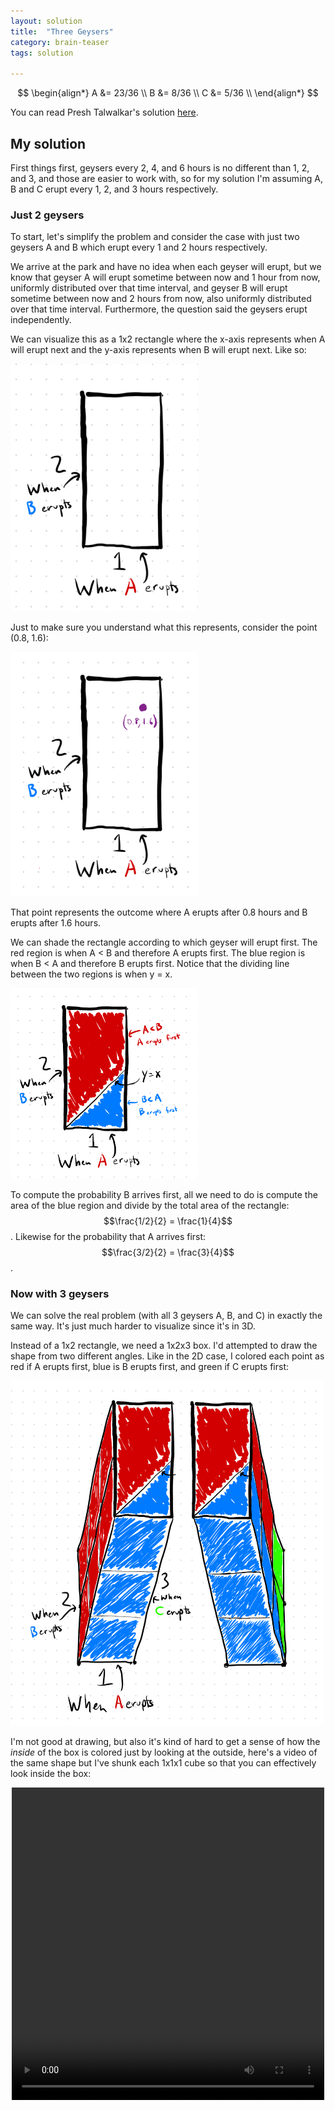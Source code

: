 ```yaml
---
layout: solution
title:  "Three Geysers"
category: brain-teaser
tags: solution

---
```


<style>
img {
  max-width: min(100%, 300px);
}

img.large {
  max-width: min(100%, 500px);
}
</style>


$$
\begin{align*}
A &= 23/36 \\
B &= 8/36 \\
C &= 5/36 \\
\end{align*}
$$

You can read Presh Talwalkar's solution [here](https://mindyourdecisions.com/blog/2018/05/17/the-three-erupting-geysers-probability-riddle/).

## My solution

First things first, geysers every 2, 4, and 6 hours is no different than 1, 2, and 3, and those are easier to work with, so for my solution I'm assuming A, B and C erupt every 1, 2, and 3 hours respectively.

### Just 2 geysers

To start, let's simplify the problem and consider the case with just two geysers A and B which erupt every 1 and 2 hours respectively. 

We arrive at the park and have no idea when each geyser will erupt, but we know that geyser A will erupt sometime between now and 1 hour from now, uniformly distributed over that time interval, and geyser B will erupt sometime between now and 2 hours from now, also uniformly distributed over that time interval.  Furthermore, the question said the geysers erupt independently.

We can visualize this as a 1x2 rectangle where the x-axis represents when A will erupt next and the y-axis represents when B will erupt next.  Like so: 

<img src="2d-1.jpg" />

Just to make sure you understand what this represents, consider the point (0.8, 1.6):

<img src="2d-2.jpg" />

That point represents the outcome where A erupts after 0.8 hours and B erupts after 1.6 hours.

We can shade the rectangle according to which geyser will erupt first.  The red region is when A < B and therefore A erupts first.  The blue region is when B < A and therefore B erupts first.  Notice that the dividing line between the two regions is when y = x.

<img src="2d-3.jpg" />

To compute the probability B arrives first, all we need to do is compute the area of the blue region and divide by the total area of the rectangle: $$\frac{1/2}{2} = \frac{1}{4}$$.  Likewise for the probability that A arrives first: $$\frac{3/2}{2} = \frac{3}{4}$$.

### Now with 3 geysers

We can solve the real problem (with all 3 geysers A, B, and C) in exactly the same way.  It's just much harder to visualize since it's in 3D.

Instead of a 1x2 rectangle, we need a 1x2x3 box.  I'd attempted to draw the shape from two different angles.  Like in the 2D case, I colored each point as red if A erupts first, blue is B erupts first, and green if C erupts first:

<img class="large" src="3d.jpg" />

I'm not good at drawing, but also it's kind of hard to get a sense of how the *inside* of the box is colored just by looking at the outside, here's a video of the same shape but I've shunk each 1x1x1 cube so that you can effectively look inside the box:

<div style="display: grid; place-items: center;">
	<video controls="controls" width="500" height="500" name="Video Name">
		<source src="./rectangular-prism.mov">
	</video>
</div>
